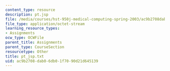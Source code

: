 ```yaml
---
content_type: resource
description: pt.jsp
file: /media/courses/hst-950j-medical-computing-spring-2003/ac9b2708dab06db01f7090d21d645139_pt_jsp.txt
file_type: application/octet-stream
learning_resource_types:
- Assignments
ocw_type: OCWFile
parent_title: Assignments
parent_type: CourseSection
resourcetype: Other
title: pt_jsp.txt
uid: ac9b2708-dab0-6db0-1f70-90d21d645139
---
```

